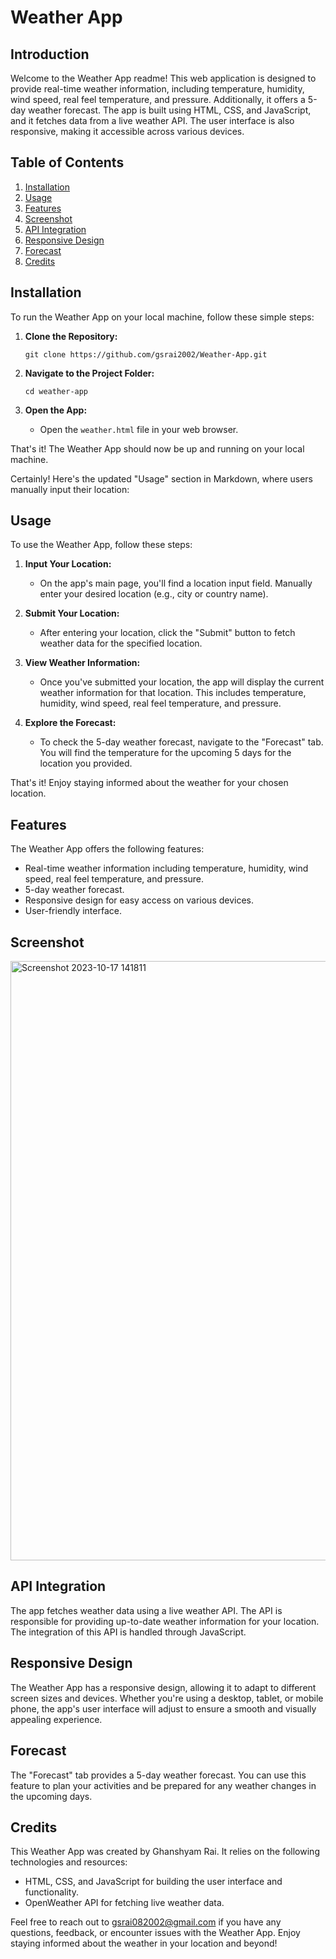 # Weather App

## Introduction

Welcome to the Weather App readme! This web application is designed to provide real-time weather information, including temperature, humidity, wind speed, real feel temperature, and pressure. Additionally, it offers a 5-day weather forecast. The app is built using HTML, CSS, and JavaScript, and it fetches data from a live weather API. The user interface is also responsive, making it accessible across various devices.

## Table of Contents
1. [Installation](https://github.com/gsrai2002/Weather-App/new/master?readme=1#installation)
2. [Usage](#usage)
3. [Features](#features)
4. [Screenshot](#screenshot)
5. [API Integration](#api-integration)
6. [Responsive Design](#responsive-design)
7. [Forecast](#forecast)
8. [Credits](#credits)

## Installation

To run the Weather App on your local machine, follow these simple steps:

1. **Clone the Repository:**

   ```
   git clone https://github.com/gsrai2002/Weather-App.git
   ```

2. **Navigate to the Project Folder:**

   ```
   cd weather-app
   ```

3. **Open the App:**

   - Open the `weather.html` file in your web browser.

That's it! The Weather App should now be up and running on your local machine.

Certainly! Here's the updated "Usage" section in Markdown, where users manually input their location:

## Usage

To use the Weather App, follow these steps:

1. **Input Your Location:**

   - On the app's main page, you'll find a location input field. Manually enter your desired location (e.g., city or country name).

2. **Submit Your Location:**

   - After entering your location, click the "Submit" button to fetch weather data for the specified location.

3. **View Weather Information:**

   - Once you've submitted your location, the app will display the current weather information for that location. This includes temperature, humidity, wind speed, real feel temperature, and pressure.

4. **Explore the Forecast:**

   - To check the 5-day weather forecast, navigate to the "Forecast" tab. You will find the temperature for the upcoming 5 days for the location you provided.

That's it! Enjoy staying informed about the weather for your chosen location.

## Features

The Weather App offers the following features:

- Real-time weather information including temperature, humidity, wind speed, real feel temperature, and pressure.
- 5-day weather forecast.
- Responsive design for easy access on various devices.
- User-friendly interface.

## Screenshot
<img width="959" alt="Screenshot 2023-10-17 141811" src="https://github.com/gsrai2002/Portfolio/assets/96683268/5e9bc30d-3b0c-4be2-9ba9-db6f80e88c55">

## API Integration

The app fetches weather data using a live weather API. The API is responsible for providing up-to-date weather information for your location. The integration of this API is handled through JavaScript.

## Responsive Design

The Weather App has a responsive design, allowing it to adapt to different screen sizes and devices. Whether you're using a desktop, tablet, or mobile phone, the app's user interface will adjust to ensure a smooth and visually appealing experience.

## Forecast

The "Forecast" tab provides a 5-day weather forecast. You can use this feature to plan your activities and be prepared for any weather changes in the upcoming days.

## Credits

This Weather App was created by Ghanshyam Rai. It relies on the following technologies and resources:

- HTML, CSS, and JavaScript for building the user interface and functionality.
- OpenWeather API for fetching live weather data.

Feel free to reach out to gsrai082002@gmail.com if you have any questions, feedback, or encounter issues with the Weather App. Enjoy staying informed about the weather in your location and beyond!
